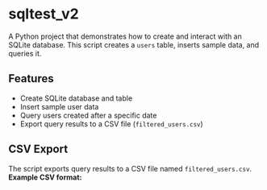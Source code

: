 # sqltest_v2

A Python project that demonstrates how to create and interact with an SQLite database. This script creates a `users` table, inserts sample data, and queries it.

## Features
- Create SQLite database and table
- Insert sample user data
- Query users created after a specific date
- Export query results to a CSV file (`filtered_users.csv`)

## CSV Export
The script exports query results to a CSV file named `filtered_users.csv`.  
**Example CSV format:**